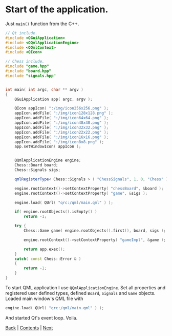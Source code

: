 # Start of the application.

Just `main()` function from the C\+\+.

```cpp
// Qt include.
#include <QGuiApplication>
#include <QQmlApplicationEngine>
#include <QQmlContext>
#include <QIcon>

// Chess include.
#include "game.hpp"
#include "board.hpp"
#include "signals.hpp"


int main( int argc, char ** argv )
{
	QGuiApplication app( argc, argv );

	QIcon appIcon( ":/img/icon256x256.png" );
	appIcon.addFile( ":/img/icon128x128.png" );
	appIcon.addFile( ":/img/icon64x64.png" );
	appIcon.addFile( ":/img/icon48x48.png" );
	appIcon.addFile( ":/img/icon32x32.png" );
	appIcon.addFile( ":/img/icon22x22.png" );
	appIcon.addFile( ":/img/icon16x16.png" );
	appIcon.addFile( ":/img/icon8x8.png" );
	app.setWindowIcon( appIcon );


	QQmlApplicationEngine engine;
	Chess::Board board;
	Chess::Signals sigs;

	qmlRegisterType< Chess::Signals > ( "ChessSignals", 1, 0, "Chess" );

	engine.rootContext()->setContextProperty( "chessBoard", &board );
	engine.rootContext()->setContextProperty( "game", &sigs );

	engine.load( QUrl( "qrc:/qml/main.qml" ) );

	if( engine.rootObjects().isEmpty() )
		return -1;

	try {
		Chess::Game game( engine.rootObjects().first(), board, sigs );

		engine.rootContext()->setContextProperty( "gameImpl", &game );

		return app.exec();
	}
	catch( const Chess::Error & )
	{
		return -1;
	}
}
```

To start QML application I use `QQmlApplicationEngine`. Set all properties and registered user defined
types, defined `Board`, `Signals` and `Game` objects. Loaded main window's QML file with

```cpp
engine.load( QUrl( "qrc:/qml/main.qml" ) );
```

And started Qt's event loop. Voila.

[Back](dialog.md) | [Contents](../README.md) | [Next](../links.md)